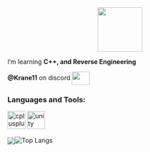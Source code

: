 <div id="header" align="center">
  <img src="https://media.discordapp.net/attachments/1132853125716394065/1133288646590595132/image0.gif" width="100"/>
</div>
<img src="https://komarev.com/ghpvc/?username=Krane11&style=flat-square&color=blue" alt=""/>

 I’m learning **C++, and Reverse Engineering**


 **@Krane11** on discord <img align="center" src="https://raw.githubusercontent.com/rahuldkjain/github-profile-readme-generator/master/src/images/icons/Social/discord.svg" height="30" width="40"/>

</div>
<h3 align="left">Languages and Tools:</h3>
<p align="left">
<img src="https://cdn.jsdelivr.net/gh/devicons/devicon/icons/cplusplus/cplusplus-original.svg" alt="cplusplus" width="40" 
<img src="https://cdn.jsdelivr.net/gh/devicons/devicon/icons/visualstudio/visualstudio-plain.svg" alt="visualstudio" width="40" width="40" height="40"/>
<img src="https://cdn.jsdelivr.net/gh/devicons/devicon/icons/unity/unity-original.svg" alt="unity" width="40" height="40"/>
</p>
<p><img align="center" src="https://github-readme-stats.vercel.app/api/top-langs?

[![Top Langs](https://github-readme-stats.vercel.app/api/top-langs/?username=Krane11&layout=compact&theme=vision-friendly-dark)](https://github.com/anuraghazra/github-readme-stats)
